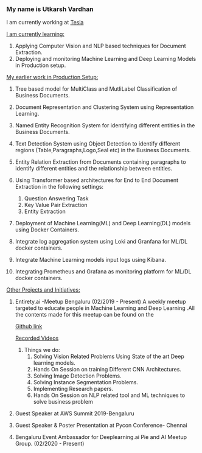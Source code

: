 ### My name is Utkarsh Vardhan

I am currently working at [Tesla ](https://www.tesla.com/)

<u>I am currently learning:</u>

1. Applying Computer Vision and NLP based techniques for Document Extraction.
2. Deploying and monitoring Machine Learning and Deep Learning Models in Production setup.



<u>My earlier work in Production Setup:</u>

1.  Tree based model for MultiClass and MutliLabel Classification of Business Documents. 
2. Document Representation and Clustering System using Representation Learning.
3. Named Entity Recognition System for identifying different entities in the Business Documents. 
4. Text Detection System using Object Detection to identify different regions (Table,Paragraphs,Logo,Seal etc) in the Business Documents.
5. Entity Relation Extraction from Documents containing paragraphs to identify different entities and the relationship between entities.
6. Using Transformer based architectures for End to End Document Extraction in the following settings:
   1. Question Answering Task
   2. Key Value Pair Extraction 
   3. Entity Extraction

7. Deployment of Machine Learning(ML) and Deep Learning(DL) models using Docker Containers.
8. Integrate log aggregation system using Loki and Granfana for ML/DL docker containers.
9. Integrate Machine Learning models  input logs using Kibana.
10. Integrating Prometheus and Grafana as monitoring platform for ML/DL docker containers.



<u>Other Projects and Initiatives:</u>

1. Entirety.ai -Meetup Bengaluru (02/2019 - Present) 
   A weekly meetup targeted to educate people in Machine Learning and Deep Learning .All the contents made for this meetup can be found on the 

   [Github link](https://github.com/entirety2019/Meetup2019)

   [Recorded Videos](https://www.youtube.com/playlist?list=PL3COiEvJolo-mAlTugNPuh8YzBUY8Mbux)

   1. Things we do:
      1. Solving Vision Related Problems Using State of the art Deep learning models.
      2.  Hands On Session on training Different CNN Architectures.
      3. Solving Image Detection Problems. 
      4. Solving Instance Segmentation Problems. 
      5. Implementing Research papers.
      6. Hands On Session on NLP related tool and ML techniques to solve business problem 

2. Guest Speaker at AWS Summit 2019-Bengaluru 

3. Guest Speaker & Poster Presentation at Pycon Conference- Chennai

4. Bengaluru Event Ambassador for Deeplearning.ai Pie and AI Meetup Group. (02/2020 - Present)



<!--
**u6yuvi/u6yuvi** is a ✨ _special_ ✨ repository because its `README.md` (this file) appears on your GitHub profile.

Here are some ideas to get you started:

- 🔭 I’m currently working on ...
- 🌱 I’m currently learning ...
- 👯 I’m looking to collaborate on ...
- 🤔 I’m looking for help with ...
- 💬 Ask me about ...
- 📫 How to reach me: ...
- 😄 Pronouns: ...
- ⚡ Fun fact: ...
-->
